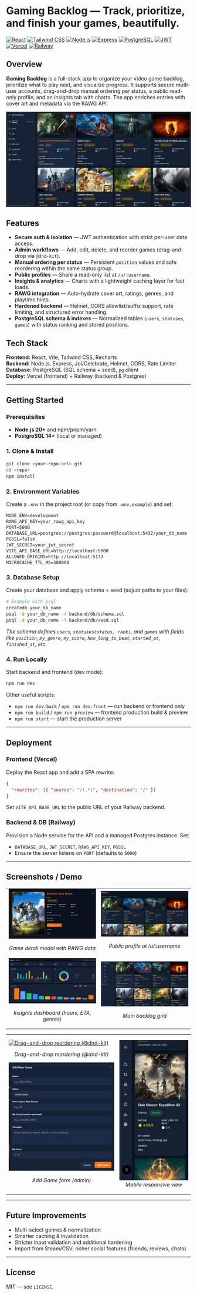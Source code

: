 # Gaming Backlog — Track, prioritize, and finish your games, beautifully.

[![React](https://img.shields.io/badge/Frontend-React-61DAFB?logo=react&logoColor=222)](#tech-stack)
[![Tailwind CSS](https://img.shields.io/badge/Styling-Tailwind-38B2AC?logo=tailwind-css&logoColor=fff)](#tech-stack)
[![Node.js](https://img.shields.io/badge/Backend-Node.js-339933?logo=node.js&logoColor=fff)](#tech-stack)
[![Express](https://img.shields.io/badge/API-Express-000?logo=express&logoColor=fff)](#tech-stack)
[![PostgreSQL](https://img.shields.io/badge/DB-PostgreSQL-4169E1?logo=postgresql&logoColor=fff)](#tech-stack)
[![JWT](https://img.shields.io/badge/Auth-JWT-000000?logo=jsonwebtokens&logoColor=fff)](#features)
[![Vercel](https://img.shields.io/badge/Frontend%20Hosting-Vercel-000?logo=vercel&logoColor=fff)](#deployment)
[![Railway](https://img.shields.io/badge/Backend%20Hosting-Railway-0B0D0E?logo=railway&logoColor=fff)](#deployment)

## Overview
**Gaming Backlog** is a full-stack app to organize your video game backlog, prioritize what to play next, and visualize progress. It supports secure multi-user accounts, drag-and-drop manual ordering per status, a public read-only profile, and an insights tab with charts. The app enriches entries with cover art and metadata via the RAWG API.

<!-- Hero image -->
<p align="center">
  <img src="docs/images/hero-dashboard.png" alt="Main backlog grid with cards" />
</p>

## Features
- **Secure auth & isolation** — JWT authentication with strict per-user data access.
- **Admin workflows** — Add, edit, delete, and reorder games (drag-and-drop via `@dnd-kit`).
- **Manual ordering per status** — Persistent `position` values and safe reordering within the same status group.
- **Public profiles** — Share a read-only list at `/u/:username`.
- **Insights & analytics** — Charts with a lightweight caching layer for fast loads.
- **RAWG integration** — Auto-hydrate cover art, ratings, genres, and playtime hints.
- **Hardened backend** — Helmet, CORS allowlist/suffix support, rate limiting, and structured error handling.
- **PostgreSQL schema & indexes** — Normalized tables (`users`, `statuses`, `games`) with status ranking and stored positions.

## Tech Stack
**Frontend:** React, Vite, Tailwind CSS, Recharts  
**Backend:** Node.js, Express, Joi/Celebrate, Helmet, CORS, Rate Limiter  
**Database:** PostgreSQL (SQL schema + seed), `pg` client  
**Deploy:** Vercel (frontend) + Railway (backend & Postgres)

---

## Getting Started

### Prerequisites
- **Node.js 20+** and npm/pnpm/yarn
- **PostgreSQL 14+** (local or managed)

### 1. Clone & Install
```bash
git clone <your-repo-url>.git
cd <repo>
npm install
```

### 2. Environment Variables

Create a `.env` in the project root (or copy from `.env.example`) and set:

```dotenv
NODE_ENV=development
RAWG_API_KEY=your_rawg_api_key
PORT=5000
DATABASE_URL=postgres://postgres:password@localhost:5432/your_db_name
PGSSL=false
JWT_SECRET=your_jwt_secret
VITE_API_BASE_URL=http://localhost:5000
ALLOWED_ORIGINS=http://localhost:5173
MICROCACHE_TTL_MS=300000
```

### 3. Database Setup

Create your database and apply schema + seed (adjust paths to your files):

```bash
# Example with psql
createdb your_db_name
psql -d your_db_name -f backend/db/schema.sql
psql -d your_db_name -f backend/db/seed.sql
```

_The schema defines `users`, `statuses(status, rank)`, and `games` with fields like `position`, `my_genre`, `my_score`, `how_long_to_beat`, `started_at`, `finished_at`, etc._

### 4. Run Locally

Start backend and frontend (dev mode):

```bash
npm run dev
```

Other useful scripts:

- `npm run dev:back` / `npm run dev:front` — run backend or frontend only  
- `npm run build` / `npm run preview` — frontend production build & preview  
- `npm run start` — start the production server

---

## Deployment

### Frontend (Vercel)

Deploy the React app and add a SPA rewrite:

```json
{
  "rewrites": [{ "source": "/(.*)", "destination": "/" }]
}
```

Set `VITE_API_BASE_URL` to the public URL of your Railway backend.

### Backend & DB (Railway)

Provision a Node service for the API and a managed Postgres instance. Set:

- `DATABASE_URL`, `JWT_SECRET`, `RAWG_API_KEY`, `PGSSL`  
- Ensure the server listens on `PORT` (defaults to `5000`)

---

## Screenshots / Demo

<!-- Desktop screens as a tidy 2×2 grid -->
<table>
  <tr>
    <td width="50%">
      <a href="docs/images/modal-display.png">
        <img src="docs/images/modal-display.png" alt="Game detail modal with RAWG data" width="100%" />
      </a>
      <p align="center"><em>Game detail modal with RAWG data</em></p>
    </td>
    <td width="50%">
      <a href="docs/images/public-view.png">
        <img src="docs/images/public-view.png" alt="Public profile read-only view" width="100%" />
      </a>
      <p align="center"><em>Public profile at /u/:username</em></p>
    </td>
  </tr>
  <tr>
    <td width="50%">
      <a href="docs/images/insights.png">
        <img src="docs/images/insights.png" alt="Insights dashboard with charts" width="100%" />
      </a>
      <p align="center"><em>Insights dashboard (hours, ETA, genres)</em></p>
    </td>
    <td width="50%">
      <a href="docs/images/hero-dashboard.png">
        <img src="docs/images/hero-dashboard.png" alt="Main backlog grid" width="100%" />
      </a>
      <p align="center"><em>Main backlog grid</em></p>
    </td>
  </tr>
</table>

<!-- Motion + Mobile + Add Game: left column stacks GIF + Add form, right column is mobile -->
<table>
  <tr>
    <td width="60%">
      <a href="docs/images/reorder.gif">
        <img src="docs/images/reorder.gif" alt="Drag-and-drop reordering (@dnd-kit)" width="100%" />
      </a>
      <p align="center"><em>Drag-and-drop reordering (@dnd-kit)</em></p>
      <a href="docs/images/add_new_game.PNG">
        <img src="docs/images/add_new_game.PNG" alt="Add Game form ()" width="100%" />
      </a>
      <p align="center"><em>Add Game form (admin)</em></p>
    </td>
    <td width="40%">
      <p align="center">
        <a href="docs/images/mobile-view.png">
          <img src="docs/images/mobile-view.png" alt="Mobile responsive view" width="320" />
        </a>
        <br />
        <em>Mobile responsive view</em>
      </p>
    </td>
  </tr>
</table>

---

## Future Improvements
- Multi-select genres & normalization
- Smarter caching & invalidation
- Stricter input validation and additional hardening
- Import from Steam/CSV; richer social features (friends, reviews, chats)

---

## License
MIT — see `LICENSE`.
